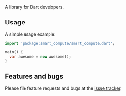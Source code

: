 A library for Dart developers.

## Usage

A simple usage example:

```dart
import 'package:smart_compute/smart_compute.dart';

main() {
  var awesome = new Awesome();
}
```

## Features and bugs

Please file feature requests and bugs at the [issue tracker][tracker].

[tracker]: http://example.com/issues/replaceme
